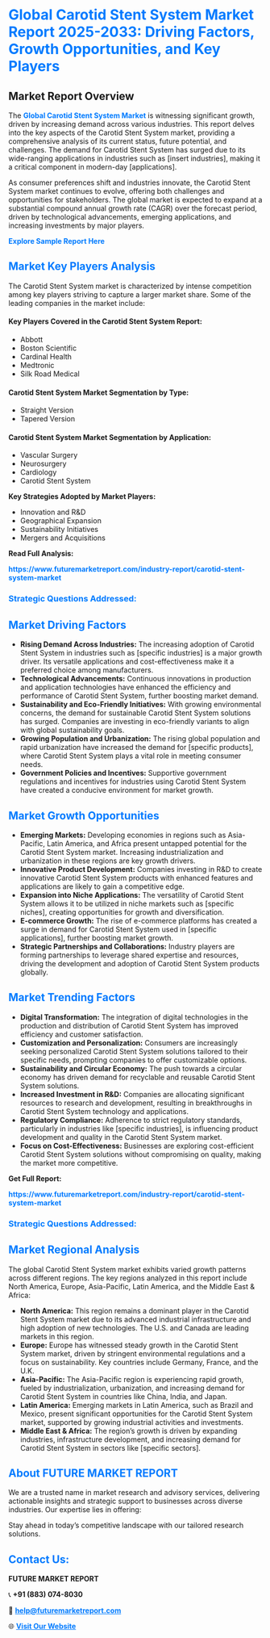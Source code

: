 <h1 style="color: #007BFF;">Global Carotid Stent System Market Report 2025-2033: Driving Factors, Growth Opportunities, and Key Players</h1>

<section id="overview">
<h2>Market Report Overview</h2>
<p>The <a href="https://www.futuremarketreport.com/industry-report/carotid-stent-system-market" style="color: #007BFF; text-decoration: none;"><strong>Global Carotid Stent System Market</strong></a> is witnessing significant growth, driven by increasing demand across various industries. This report delves into the key aspects of the Carotid Stent System market, providing a comprehensive analysis of its current status, future potential, and challenges. The demand for Carotid Stent System has surged due to its wide-ranging applications in industries such as [insert industries], making it a critical component in modern-day [applications].</p>
<p>As consumer preferences shift and industries innovate, the Carotid Stent System market continues to evolve, offering both challenges and opportunities for stakeholders. The global market is expected to expand at a substantial compound annual growth rate (CAGR) over the forecast period, driven by technological advancements, emerging applications, and increasing investments by major players.</p>
</section>

<section id="overview">
<p><a href="https://www.futuremarketreport.com/request-sample/reportId=122815" style="color: #007BFF; text-decoration: none;"><strong>Explore Sample Report Here</strong></a></p>
</section>

<section id="key-players">
<h2 style="color: #007BFF;">Market Key Players Analysis</h2>
<p>The Carotid Stent System market is characterized by intense competition among key players striving to capture a larger market share. Some of the leading companies in the market include:</p>
<h4>Key Players Covered in the Carotid Stent System Report:</h4>
<ul><li>Abbott</li><li>Boston Scientific</li><li>Cardinal Health</li><li>Medtronic</li><li>Silk Road Medical</li></ul>
<h4>Carotid Stent System Market Segmentation by Type:</h4>
<ul><li>Straight Version</li><li>Tapered Version</li></ul>

<h4>Carotid Stent System Market Segmentation by Application:</h4>
<ul><li>Vascular Surgery</li><li>Neurosurgery</li><li>Cardiology</li><li>Carotid Stent System</li></ul>
<p><strong>Key Strategies Adopted by Market Players:</strong></p>
<ul>
<li>Innovation and R&D</li>
<li>Geographical Expansion</li>
<li>Sustainability Initiatives</li>
<li>Mergers and Acquisitions</li>
</ul>
</section>

<section>
<p><strong>Read Full Analysis: </strong></p><a href="https://www.futuremarketreport.com/industry-report/carotid-stent-system-market" style="color: #007BFF; text-decoration: none;"><strong>https://www.futuremarketreport.com/industry-report/carotid-stent-system-market</strong></a>
<h3 style="color: #007BFF;">Strategic Questions Addressed:</h3>
</section>

<section id="driving-factors">
<h2 style="color: #007BFF;">Market Driving Factors</h2>
<ul>
<li><strong>Rising Demand Across Industries:</strong> The increasing adoption of Carotid Stent System in industries such as [specific industries] is a major growth driver. Its versatile applications and cost-effectiveness make it a preferred choice among manufacturers.</li>
<li><strong>Technological Advancements:</strong> Continuous innovations in production and application technologies have enhanced the efficiency and performance of Carotid Stent System, further boosting market demand.</li>
<li><strong>Sustainability and Eco-Friendly Initiatives:</strong> With growing environmental concerns, the demand for sustainable Carotid Stent System solutions has surged. Companies are investing in eco-friendly variants to align with global sustainability goals.</li>
<li><strong>Growing Population and Urbanization:</strong> The rising global population and rapid urbanization have increased the demand for [specific products], where Carotid Stent System plays a vital role in meeting consumer needs.</li>
<li><strong>Government Policies and Incentives:</strong> Supportive government regulations and incentives for industries using Carotid Stent System have created a conducive environment for market growth.</li>
</ul>
</section>

<section id="growth-opportunities">
<h2 style="color: #007BFF;">Market Growth Opportunities</h2>
<ul>
<li><strong>Emerging Markets:</strong> Developing economies in regions such as Asia-Pacific, Latin America, and Africa present untapped potential for the Carotid Stent System market. Increasing industrialization and urbanization in these regions are key growth drivers.</li>
<li><strong>Innovative Product Development:</strong> Companies investing in R&D to create innovative Carotid Stent System products with enhanced features and applications are likely to gain a competitive edge.</li>
<li><strong>Expansion into Niche Applications:</strong> The versatility of Carotid Stent System allows it to be utilized in niche markets such as [specific niches], creating opportunities for growth and diversification.</li>
<li><strong>E-commerce Growth:</strong> The rise of e-commerce platforms has created a surge in demand for Carotid Stent System used in [specific applications], further boosting market growth.</li>
<li><strong>Strategic Partnerships and Collaborations:</strong> Industry players are forming partnerships to leverage shared expertise and resources, driving the development and adoption of Carotid Stent System products globally.</li>
</ul>
</section>

<section id="trending-factors">
<h2 style="color: #007BFF;">Market Trending Factors</h2>
<ul>
<li><strong>Digital Transformation:</strong> The integration of digital technologies in the production and distribution of Carotid Stent System has improved efficiency and customer satisfaction.</li>
<li><strong>Customization and Personalization:</strong> Consumers are increasingly seeking personalized Carotid Stent System solutions tailored to their specific needs, prompting companies to offer customizable options.</li>
<li><strong>Sustainability and Circular Economy:</strong> The push towards a circular economy has driven demand for recyclable and reusable Carotid Stent System solutions.</li>
<li><strong>Increased Investment in R&D:</strong> Companies are allocating significant resources to research and development, resulting in breakthroughs in Carotid Stent System technology and applications.</li>
<li><strong>Regulatory Compliance:</strong> Adherence to strict regulatory standards, particularly in industries like [specific industries], is influencing product development and quality in the Carotid Stent System market.</li>
<li><strong>Focus on Cost-Effectiveness:</strong> Businesses are exploring cost-efficient Carotid Stent System solutions without compromising on quality, making the market more competitive.</li>
</ul>
</section>

<section>
<p><strong>Get Full Report: </strong></p><a href="https://www.futuremarketreport.com/industry-report/carotid-stent-system-market" style="color: #007BFF; text-decoration: none;"><strong>https://www.futuremarketreport.com/industry-report/carotid-stent-system-market</strong></a>
<h3 style="color: #007BFF;">Strategic Questions Addressed:</h3>
</section>


<section id="regional-analysis">
<h2 style="color: #007BFF;">Market Regional Analysis</h2>
<p>The global Carotid Stent System market exhibits varied growth patterns across different regions. The key regions analyzed in this report include North America, Europe, Asia-Pacific, Latin America, and the Middle East & Africa:</p>
<ul>
<li><strong>North America:</strong> This region remains a dominant player in the Carotid Stent System market due to its advanced industrial infrastructure and high adoption of new technologies. The U.S. and Canada are leading markets in this region.</li>
<li><strong>Europe:</strong> Europe has witnessed steady growth in the Carotid Stent System market, driven by stringent environmental regulations and a focus on sustainability. Key countries include Germany, France, and the U.K.</li>
<li><strong>Asia-Pacific:</strong> The Asia-Pacific region is experiencing rapid growth, fueled by industrialization, urbanization, and increasing demand for Carotid Stent System in countries like China, India, and Japan.</li>
<li><strong>Latin America:</strong> Emerging markets in Latin America, such as Brazil and Mexico, present significant opportunities for the Carotid Stent System market, supported by growing industrial activities and investments.</li>
<li><strong>Middle East & Africa:</strong> The region’s growth is driven by expanding industries, infrastructure development, and increasing demand for Carotid Stent System in sectors like [specific sectors].</li>
</ul>
</section>

<footer>
<h2 style="color: #007BFF;">About FUTURE MARKET REPORT</h2>
<p>We are a trusted name in market research and advisory services, delivering actionable insights and strategic support to businesses across diverse industries. Our expertise lies in offering:</p>

<p>Stay ahead in today’s competitive landscape with our tailored research solutions.</p>

<h2 style="color: #007BFF;">Contact Us:</h2>
<p><strong>FUTURE MARKET REPORT</strong></p>
<p>📞 <strong>+91 (883) 074-8030</strong></p>
<p>📧 <strong><a href="mailto:help@futuremarketreport.com" style="color: #007BFF;">help@futuremarketreport.com</a></strong></p>
<p>🌐 <strong><a href="https://www.futuremarketreport.com/" style="color: #007BFF;">Visit Our Website</a></strong></p>
</footer>
